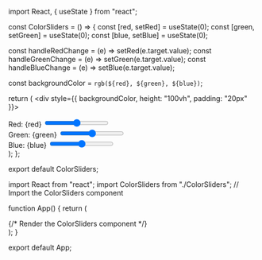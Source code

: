 import React, { useState } from "react";

const ColorSliders = () => {
  const [red, setRed] = useState(0);
  const [green, setGreen] = useState(0);
  const [blue, setBlue] = useState(0);

  const handleRedChange = (e) => setRed(e.target.value);
  const handleGreenChange = (e) => setGreen(e.target.value);
  const handleBlueChange = (e) => setBlue(e.target.value);

  const backgroundColor = `rgb(${red}, ${green}, ${blue})`;

  return (
    <div style={{ backgroundColor, height: "100vh", padding: "20px" }}>
      <div>
        <label>Red: {red}</label>
        <input
          type="range"
          min="0"
          max="255"
          value={red}
          onChange={handleRedChange}
        />
      </div>
      <div>
        <label>Green: {green}</label>
        <input
          type="range"
          min="0"
          max="255"
          value={green}
          onChange={handleGreenChange}
        />
      </div>
      <div>
        <label>Blue: {blue}</label>
        <input
          type="range"
          min="0"
          max="255"
          value={blue}
          onChange={handleBlueChange}
        />
      </div>
    </div>
  );
};

export default ColorSliders;





import React from "react";
import ColorSliders from "./ColorSliders"; // Import the ColorSliders component

function App() {
  return (
    <div>
      <ColorSliders /> {/* Render the ColorSliders component */}
    </div>
  );
}

export default App;
